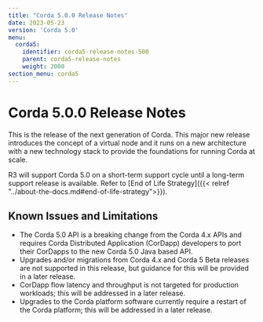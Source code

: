 ```yaml
---
title: "Corda 5.0.0 Release Notes"
date: 2023-05-23
version: 'Corda 5.0'
menu:
  corda5:
    identifier: corda5-release-notes-500
    parent: corda5-release-notes
    weight: 2000
section_menu: corda5
---
```

# Corda 5.0.0 Release Notes
This is the release of the next generation of Corda. This major new release introduces the concept of a virtual node and it runs on a new architecture with a new technology stack to provide the foundations for running Corda at scale. 

R3 will support Corda 5.0 on a short-term support cycle until a long-term support release is available. Refer to [End of Life Strategy]({{< relref "../about-the-docs.md#end-of-life-strategy">}}).

## Known Issues and Limitations

* The Corda 5.0 API is a breaking change from the Corda 4.x APIs and requires Corda Distributed Application (CorDapp) developers to port their CorDapps to the new Corda 5.0 Java based API.
* Upgrades and/or migrations from Corda 4.x and Corda 5 Beta releases are not supported in this release, but guidance for this will be provided in a later release.
* CorDapp flow latency and throughput is not targeted for production workloads; this will be addressed in a later release.
* Upgrades to the Corda platform software currently require a restart of the Corda platform; this will be addressed in a later release.